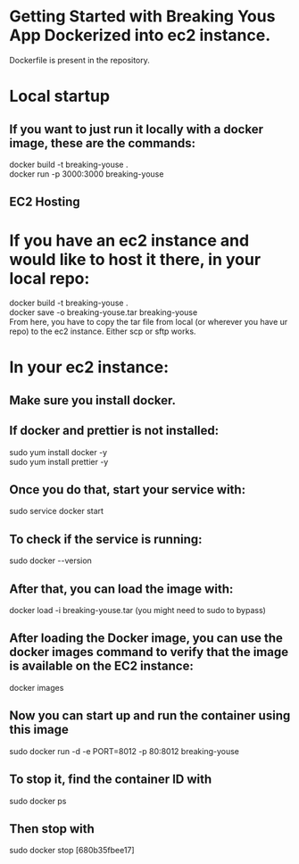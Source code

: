 # Getting Started with Breaking Yous App Dockerized into ec2 instance. 
Dockerfile is present in the repository. 

# Local startup
## If you want to just run it locally with a docker image, these are the commands:
docker build -t breaking-youse . <br>
docker run -p 3000:3000 breaking-youse

## EC2 Hosting
# If you have an ec2 instance and would like to host it there, in your local repo:
docker build -t breaking-youse .  <br>
docker save -o breaking-youse.tar breaking-youse <br>
From here, you have to copy the tar file from local (or wherever you have ur repo) to the ec2 instance. Either scp or sftp works. 

# In your ec2 instance:
## Make sure you install docker.
## If docker and prettier is not installed:
sudo yum install docker -y <br>
sudo yum install prettier -y <br>
## Once you do that, start your service with:
sudo service docker start <br>

## To check if the service is running: 
sudo docker --version

## After that, you can load the image with:
docker load -i breaking-youse.tar (you might need to sudo to bypass)

## After loading the Docker image, you can use the docker images command to verify that the image is available on the EC2 instance:
docker images

## Now you can start up and run the container using this image
sudo docker run -d -e PORT=8012 -p 80:8012 breaking-youse

## To stop it, find the container ID with 
sudo docker ps 
## Then stop with 
sudo docker stop [680b35fbee17] 

